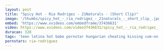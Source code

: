 ```yaml
---
layout: post
title: "Spicy Hot - Ria Rodrigez - 21Naturals - (Short Clip)"
image: '/thumbs/spicy_hot_-_ria_rodrigez_-_21naturals_-_short_clip_.jpg'
embed: 'https://www.xvideos.com/embedframe/37436631'
video: https://www.xvideos.com/video37436631/spicy_hot_-_ria_rodrigez_-_21naturals_-_short_clip_
duracao: 328
tags: 'teen latina hot babe pornstar hungarian cheating kissing cum-on-ass couch sideways adultery black-hair giggling big-butt 21naturals making-love-porn face-to-face ria-rodrigez tight-hugging'
pornstars: ria-rodriguez
---
```


